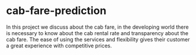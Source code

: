 # cab-fare-prediction
In this project we discuss about the cab fare, in the developing world there is necessary to know about the cab rental rate and transparency about the cab fare. The ease of using the services and flexibility gives their customer a great experience with competitive prices.   
